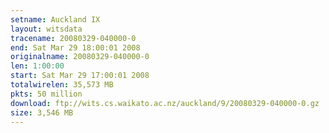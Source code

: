 ```yaml
---
setname: Auckland IX
layout: witsdata
tracename: 20080329-040000-0
end: Sat Mar 29 18:00:01 2008
originalname: 20080329-040000-0
len: 1:00:00
start: Sat Mar 29 17:00:01 2008
totalwirelen: 35,573 MB
pkts: 50 million
download: ftp://wits.cs.waikato.ac.nz/auckland/9/20080329-040000-0.gz
size: 3,546 MB
---
```

